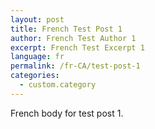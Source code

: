 ```yaml
---
layout: post
title: French Test Post 1
author: French Test Author 1
excerpt: French Test Excerpt 1
language: fr
permalink: /fr-CA/test-post-1
categories:
  - custom.category
---
```

French body for test post 1.

